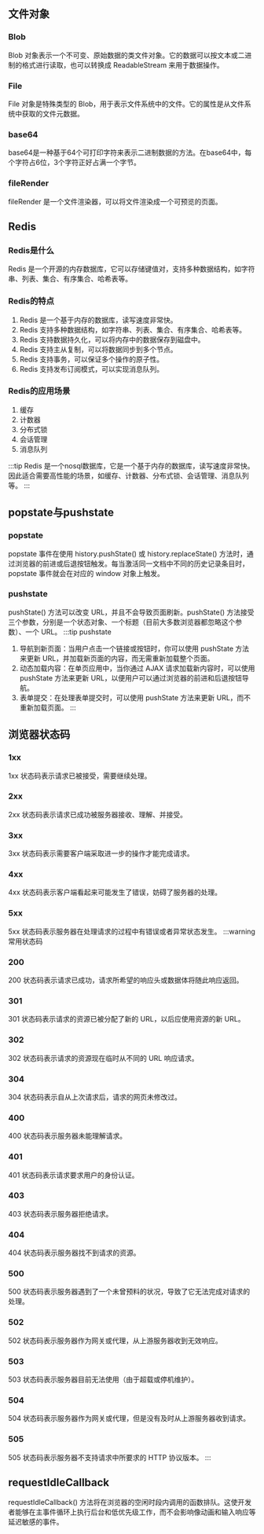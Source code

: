 ## 文件对象
### Blob
Blob 对象表示一个不可变、原始数据的类文件对象。它的数据可以按文本或二进制的格式进行读取，也可以转换成 ReadableStream 来用于数据操作。
### File
File 对象是特殊类型的 Blob，用于表示文件系统中的文件。它的属性是从文件系统中获取的文件元数据。
### base64
base64是一种基于64个可打印字符来表示二进制数据的方法。在base64中，每个字符占6位，3个字符正好占满一个字节。
### fileRender
fileRender 是一个文件渲染器，可以将文件渲染成一个可预览的页面。

## Redis
### Redis是什么
Redis 是一个开源的内存数据库，它可以存储键值对，支持多种数据结构，如字符串、列表、集合、有序集合、哈希表等。
### Redis的特点
1. Redis 是一个基于内存的数据库，读写速度非常快。
2. Redis 支持多种数据结构，如字符串、列表、集合、有序集合、哈希表等。
3. Redis 支持数据持久化，可以将内存中的数据保存到磁盘中。
4. Redis 支持主从复制，可以将数据同步到多个节点。
5. Redis 支持事务，可以保证多个操作的原子性。
6. Redis 支持发布订阅模式，可以实现消息队列。
### Redis的应用场景
1. 缓存
2. 计数器
3. 分布式锁
4. 会话管理
5. 消息队列

:::tip
Redis 是一个nosql数据库，它是一个基于内存的数据库，读写速度非常快。
因此适合需要高性能的场景，如缓存、计数器、分布式锁、会话管理、消息队列等。
:::

## popstate与pushstate
### popstate
popstate 事件在使用 history.pushState() 或 history.replaceState() 方法时，通过浏览器的前进或后退按钮触发。每当激活同一文档中不同的历史记录条目时，popstate 事件就会在对应的 window 对象上触发。
### pushstate
pushState() 方法可以改变 URL，并且不会导致页面刷新。pushState() 方法接受三个参数，分别是一个状态对象、一个标题（目前大多数浏览器都忽略这个参数）、一个 URL。
:::tip pushstate
1. 导航到新页面：当用户点击一个链接或按钮时，你可以使用 pushState 方法来更新 URL，并加载新页面的内容，而无需重新加载整个页面。
2. 动态加载内容：在单页应用中，当你通过 AJAX 请求加载新内容时，可以使用 pushState 方法来更新 URL，以便用户可以通过浏览器的前进和后退按钮导航。
3. 表单提交：在处理表单提交时，可以使用 pushState 方法来更新 URL，而不重新加载页面。
:::

## 浏览器状态码
### 1xx
1xx 状态码表示请求已被接受，需要继续处理。
### 2xx
2xx 状态码表示请求已成功被服务器接收、理解、并接受。
### 3xx
3xx 状态码表示需要客户端采取进一步的操作才能完成请求。
### 4xx
4xx 状态码表示客户端看起来可能发生了错误，妨碍了服务器的处理。
### 5xx
5xx 状态码表示服务器在处理请求的过程中有错误或者异常状态发生。
:::warning 常用状态码
### 200
200 状态码表示请求已成功，请求所希望的响应头或数据体将随此响应返回。
### 301
301 状态码表示请求的资源已被分配了新的 URL，以后应使用资源的新 URL。
### 302
302 状态码表示请求的资源现在临时从不同的 URL 响应请求。
### 304
304 状态码表示自从上次请求后，请求的网页未修改过。
### 400
400 状态码表示服务器未能理解请求。
### 401
401 状态码表示请求要求用户的身份认证。
### 403
403 状态码表示服务器拒绝请求。
### 404
404 状态码表示服务器找不到请求的资源。
### 500
500 状态码表示服务器遇到了一个未曾预料的状况，导致了它无法完成对请求的处理。
### 502
502 状态码表示服务器作为网关或代理，从上游服务器收到无效响应。
### 503
503 状态码表示服务器目前无法使用（由于超载或停机维护）。
### 504
504 状态码表示服务器作为网关或代理，但是没有及时从上游服务器收到请求。
### 505
505 状态码表示服务器不支持请求中所要求的 HTTP 协议版本。
:::

## requestIdleCallback
requestIdleCallback() 方法将在浏览器的空闲时段内调用的函数排队。这使开发者能够在主事件循环上执行后台和低优先级工作，而不会影响像动画和输入响应等延迟敏感的事件。

